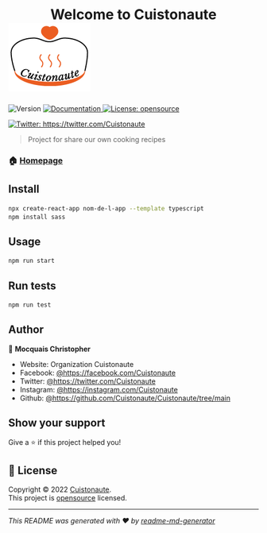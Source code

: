 # <center> Welcome to Cuistonaute </center> ![logo-couleur](https://github.com/Cuistonaute/Cuistonaute/blob/develop/Frontend/public/images/logo-couleur.png)

<p>
  <img alt="Version" src="https://img.shields.io/badge/version-0.1.0-blue.svg?cacheSeconds=2592000" />
  <a href="Documentation" target="_blank">
    <img alt="Documentation" src="https://img.shields.io/badge/documentation-yes-brightgreen.svg" />
  </a>
  <a href="openSource" target="_blank">
    <img alt="License: opensource" src="https://img.shields.io/badge/License-opensource-yellow.svg" />
  </a>
</p>
<p>
  <!-- <a href="https://facebook.com/Cuistonaute" target="_blank">
    <img alt="Facebook: https://facebook.com/Cuistonaute" src="https://img.shields.io/badge/facebook-the-badge&logo=facebook&logoColor=white" />
  </a> -->
  <a href="https://twitter.com/Cuistonaute" target="_blank">
    <img alt="Twitter: https://twitter.com/Cuistonaute" src="https://img.shields.io/twitter/follow/Cuistonaute?color=1da1f2&label=twitter" />
  </a>
  <!-- <a href="https://instagram.com/Cuistonaute" target="_blank">
    <img alt="Instagram: https://instagram.com/Cuistonaute" src="https://img.shields.io/instagram/follow/Cuistonaute?color=1da1f2&label=instagram" />
  </a> -->
</p>

> Project for share our own cooking recipes

### 🏠 [Homepage](index.html)

## Install

```sh
npx create-react-app nom-de-l-app --template typescript
npm install sass
```

## Usage

```sh
npm run start
```

## Run tests

```sh
npm run test
```

## Author

👤 **Mocquais Christopher**

* Website: Organization Cuistonaute
* Facebook: [@https:\/\/facebook.com\/Cuistonaute](https://facebook.com/https:\/\/facebook.com\/Cuistonaute)
* Twitter: [@https:\/\/twitter.com\/Cuistonaute](https://twitter.com/https:\/\/twitter.com\/Cuistonaute)
* Instagram: [@https:\/\/instagram.com\/Cuistonaute](https://instagram.com/https:\/\/instagram.com\/Cuistonaute)
* Github: [@https:\/\/github.com\/Cuistonaute\/Cuistonaute\/tree\/main](https://github.com/https:\/\/github.com\/Cuistonaute\/Cuistonaute\/tree\/main)

## Show your support

Give a ⭐️ if this project helped you!

## 📝 License

Copyright © 2022 [Cuistonaute](https://github.com/https:\/\/github.com\/Cuistonaute\/Cuistonaute\/tree\/main).<br />
This project is [opensource](OpenSource) licensed.

***
_This README was generated with ❤️ by [readme-md-generator](https://github.com/kefranabg/readme-md-generator)_

